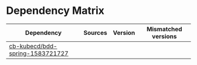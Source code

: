 # Dependency Matrix

Dependency | Sources | Version | Mismatched versions
---------- | ------- | ------- | -------------------
[cb-kubecd/bdd-spring-1583721727](https://github.com/cb-kubecd/bdd-spring-1583721727.git) |  | []() | 
